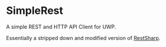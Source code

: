 # SimpleRest
 
A simple REST and HTTP API Client for UWP.

Essentially a stripped down and modified version of [RestSharp](https://github.com/restsharp/RestSharp).
